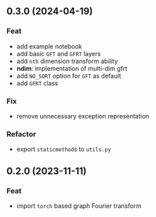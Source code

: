 ## 0.3.0 (2024-04-19)

### Feat

- add example notebook
- add basic `GFT` and `GFRT` layers
- add `nth` dimension transform ability
- **ndim**: implementation of multi-dim gfrt
- add `NO_SORT` option for `GFT` as default
- add `GFRT` class

### Fix

- remove unnecessary exception representation

### Refactor

- export `staticmethod`s to `utils.py`

## 0.2.0 (2023-11-11)

### Feat

- import `torch` based graph Fourier transform
